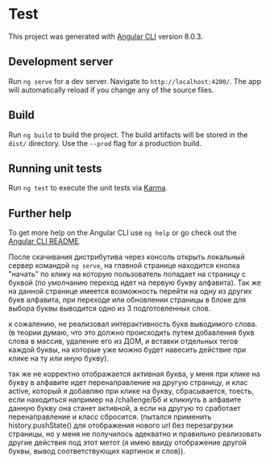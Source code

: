 # Test
This project was generated with [Angular CLI](https://github.com/angular/angular-cli) version 8.0.3.

## Development server
Run `ng serve` for a dev server. Navigate to `http://localhost:4200/`. The app will automatically reload if you change any of the source files.

## Build
Run `ng build` to build the project. The build artifacts will be stored in the `dist/` directory. Use the `--prod` flag for a production build.

## Running unit tests
Run `ng test` to execute the unit tests via [Karma](https://karma-runner.github.io).


## Further help
To get more help on the Angular CLI use `ng help` or go check out the [Angular CLI README](https://github.com/angular/angular-cli/blob/master/README.md).

После скачивания дистрибутива через консоль открыть локальный сервер командой `ng serve`, 
на главной странице находится кнопка "начать" по клику на которую пользователь попадает на страницу с буквой (по умолчанию переход идет на первую букву алфавита). Так же на данной странице имеется возможность перейти на одну из других букв алфавита, при переходе или обновлении страницы в блоке для выбора буквы выводится одно из 3 подготовленных слов.

к сожалению, не реализовал интерактивность букв выводимого слова.
(в теории думаю, что это должно происходить путем добавления букв слова в массив, удаление его из ДОМ, и вставки отдельных тегов каждой буквы, на которые уже можно будет навесить действие при клике на ту или иную букву).

так же не корректно отображается активная буква, у меня при клике на букву в алфавите идет перенаправление на другую страницу, и клас active, который я добавляю при клике на букву, сбрасывается, тоесть, если находиться например на /challenge/Бб и кликнуть в алфавите данную букву она станет активной, а если на другую то сработает перенаправление и класс сбросится.
(пытался применить history.pushState() для отображения нового url без перезагрузки страницы, но у меня не получилось адекватно и правильно реализовать другие действия под этот метот (я имею ввиду отображение другой буквы, вывод соответствующих картинок и слов)).

